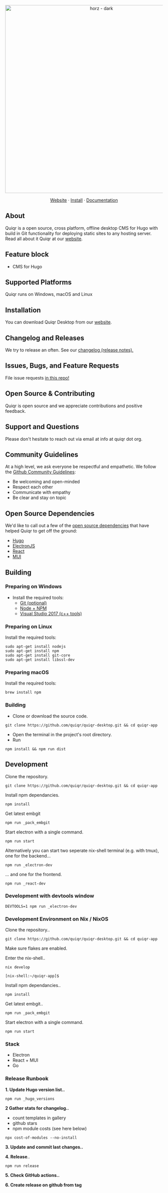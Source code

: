 <p align="center">
    <a href="https://quiqr.org">
    <img width="600" alt="horz - dark" src="https://raw.githubusercontent.com/quiqr/quiqr.org/main/static/images/logo/logo-nav.svg">
    </a>
</p>

<p align="center">
  <a href="https://quiqr.org">Website</a>
  ·
  <a href="https://book.quiqr.org/docs/10-getting-started/01.installation/">Install</a>
  ·
  <a href="https://book.quiqr.org">Documentation</a>
</p>

## About

Quiqr is a open source, cross platform, offline
desktop CMS for Hugo with build in Git functionality for deploying static
sites to any hosting server. Read all about it Quiqr at our [website](<https://quiqr.org>).


## Feature block

- CMS for Hugo


## Supported Platforms

Quiqr runs on Windows, macOS and Linux

## Installation

You can download Quiqr Desktop from our [website](<https://quiqr.org>).

## Changelog and Releases

We try to release an often. See our [changelog (release notes).](https://github.com/quiqr/quiqr-desktop/blob/main/CHANGELOG.md)

## Issues, Bugs, and Feature Requests

File issue requests [in this repo!](https://github.com/quiqr/quiqr-desktop/issues/new/choose)

<!--We kindly ask that you please use our issue templates to make the issues easier to track for our team.-->

## Open Source & Contributing

Quiqr is open source and we appreciate contributions and positive feedback.

## Support and Questions

<!--

1. See our [docs](https://docs.warp.dev/help/known-issues) for a walkthrough of the features within our app.
2. Join our [Discord](https://discord.gg/warpdotdev) to chat with other users and get immediate help with members of the Warp team.

-->

Please don't hesitate to reach out via email at info at quiqr dot org.

## Community Guidelines

At a high level, we ask everyone be respectful and empathetic. We follow the
[Github Community Guidelines](https://docs.github.com/en/github/site-policy/github-community-guidelines):

* Be welcoming and open-minded
* Respect each other
* Communicate with empathy
* Be clear and stay on topic

## Open Source Dependencies

We'd like to call out a few of the [open source
dependencies](https://github.com/quiqr/quiqr-desktop/blob/main/ThirdPartyNotices.txt)
that have helped Quiqr to get off the ground:

* [Hugo](https://gohugo.io/)
* [ElectronJS](https://www.electronjs.org/)
* [React](https://reactjs.org/)
* [MUI](https://mui.com/)


## Building

###  Preparing on Windows

* Install the required tools:
  * [Git (optional)](https://nodejs.org/en/download/)
  * [Node + NPM](https://nodejs.org/en/download/)
  * [Visual Studio 2017 (c++ tools)](//docs.microsoft.com/pt-br/visualstudio/)

###  Preparing on Linux

Install the required tools:

```
sudo apt-get install nodejs
sudo apt-get install npm
sudo apt-get install git-core
sudo apt-get install libssl-dev
```

### Preparing macOS

Install the required tools:

```
brew install npm
```

### Building

* Clone or download the source code.

```
git clone https://github.com/quiqr/quiqr-desktop.git && cd quiqr-app
```

* Open the terminal in the project's root directory.
* Run

```
npm install && npm run dist
```

## Development

Clone the repository.

```
git clone https://github.com/quiqr/quiqr-desktop.git && cd quiqr-app
```

Install npm dependancies.

```
npm install
```

Get latest embgit

```
npm run _pack_embgit
```

Start electron with a single command.

```
npm run start
```

Alternatively you can start two seperate nix-shell terminal (e.g. with tmux),
one for the backend...

```
npm run _electron-dev
```

... and one for the frontend.

```
npm run _react-dev
```

### Development with devtools window

```
DEVTOOLS=1 npm run _electron-dev
```

### Development Environment on Nix / NixOS

Clone the repository..

```
git clone https://github.com/quiqr/quiqr-desktop.git && cd quiqr-app
```

Make sure flakes are enabled.

Enter the nix-shell..

```
nix develop

[nix-shell:~/quiqr-app]$
```

Install npm dependancies..

```
npm install
```

Get latest embgit..

```
npm run _pack_embgit
```

Start electron with a single command.

```
npm run start
```

### Stack

* Electron
* React + MUI
* Go

### Release Runbook

**1. Update Hugo version list..**

```
npm run _hugo_versions
```

**2 Gather stats for changelog..**

- count templates in gallery
- github stars
- npm module costs (see here below)

```
npx cost-of-modules --no-install
```

**3. Update and commit last changes..**

**4. Release**..

```
npm run release
```

**5. Check GitHub actions..**

**6. Create release on github from tag**
